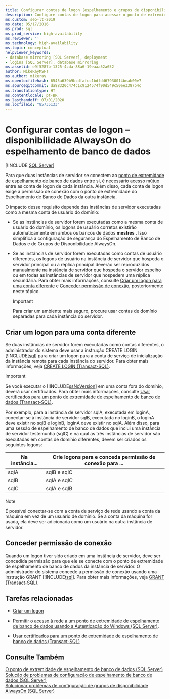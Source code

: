 ```yaml
---
title: Configurar contas de logon (espelhamento e grupos de disponibilidade)
description: Configure contas de logon para acessar o ponto de extremidade de espelhamento do banco de dados de um espelho de banco de dados ou em um grupo de disponibilidade Always On.
ms.custom: seo-lt-2019
ms.date: 05/17/2016
ms.prod: sql
ms.prod_service: high-availability
ms.reviewer: ''
ms.technology: high-availability
ms.topic: conceptual
helpviewer_keywords:
- database mirroring [SQL Server], deployment
- logins [SQL Server], database mirroring
ms.assetid: e9f5287b-1325-4cda-88a6-19eaaa52a652
author: MikeRayMSFT
ms.author: mikeray
ms.openlocfilehash: 6545a639b9bcdfafcc1bdfdd67930014beab00e7
ms.sourcegitcommit: da88320c474c1c9124574f90d549c50ee3387b4c
ms.translationtype: HT
ms.contentlocale: pt-BR
ms.lasthandoff: 07/01/2020
ms.locfileid: "85735133"
---
```

# <a name="set-up-login-accounts---database-mirroring-always-on-availability"></a>Configurar contas de logon – disponibilidade AlwaysOn do espelhamento de banco de dados
 [!INCLUDE [SQL Server](../../includes/applies-to-version/sqlserver.md)]

  Para que duas instâncias de servidor se conectem ao [ponto de extremidade de espelhamento de banco de dados](../../database-engine/database-mirroring/the-database-mirroring-endpoint-sql-server.md) entre si, é necessário acesso mútuo entre as conta de logon de cada instância. Além disso, cada conta de logon exige a permissão de conexão com o ponto de extremidade do Espelhamento de Banco de Dados da outra instância.  
  
 O impacto desse requisito depende das instâncias de servidor executadas como a mesma conta de usuário do domínio:  
  
-   Se as instâncias de servidor forem executadas como a mesma conta de usuário do domínio, os logons de usuário corretos existirão automaticamente em ambos os bancos de dados **mestres** . Isso simplifica a configuração de segurança do Espelhamento de Banco de Dados e de Grupos de Disponibilidade AlwaysOn.  
  
-   Se as instâncias de servidor forem executadas como contas de usuário diferentes, os logons de usuário na instância de servidor que hospeda o servidor principal ou a réplica principal deverão ser reproduzidos manualmente na instância de servidor que hospeda o servidor espelho ou em todas as instâncias de servidor que hospedem uma réplica secundária. Para obter mais informações, consulte [Criar um logon para uma conta diferente](#CreateLogin) e [Conceder permissão de conexão](#GrantConnect), posteriormente neste tópico.  
  
    > [!IMPORTANT]  
    >  Para criar um ambiente mais seguro, procure usar contas de domínio separadas para cada instância do servidor.  
  
##  <a name="create-a-login-for-a-different-account"></a><a name="CreateLogin"></a> Criar um logon para uma conta diferente  
 Se duas instâncias de servidor forem executadas como contas diferentes, o administrador do sistema deve usar a instrução CREATE LOGIN [!INCLUDE[tsql](../../includes/tsql-md.md)] para criar um logon para a conta de serviço de inicialização da instância remota para cada instância do servidor. Para obter mais informações, veja [CREATE LOGIN &#40;Transact-SQL&#41;](../../t-sql/statements/create-login-transact-sql.md).  
  
> [!IMPORTANT]  
>  Se você executar o [!INCLUDE[ssNoVersion](../../includes/ssnoversion-md.md)] em uma conta fora do domínio, deverá usar certificados. Para obter mais informações, consulte [Usar certificados para um ponto de extremidade de espelhamento de banco de dados &#40;Transact-SQL&#41;](../../database-engine/database-mirroring/use-certificates-for-a-database-mirroring-endpoint-transact-sql.md).  
  
 Por exemplo, para a instância de servidor sqlA, executada em loginA, conectar-se à instância de servidor sqlB, executada no loginB, o loginA deve existir no sqlB e loginB, loginA deve existir no sqlA. Além disso, para uma sessão de espelhamento de banco de dados que inclui uma instância de servidor testemunha (sqlC) e na qual as três instâncias de servidor são executadas em contas de domínio diferentes, devem ser criados os seguintes logons:  
  
|Na instância...|Crie logons para e conceda permissão de conexão para ...|  
|--------------------|--------------------------------------------------------------|  
|sqlA|sqlB e sqlC|  
|sqlB|sqlA e sqlC|  
|sqlC|sqlA e sqlB|  
  
> [!NOTE]  
>  É possível conectar-se com a conta de serviço de rede usando a conta da máquina em vez de um usuário de domínio. Se a conta da máquina for usada, ela deve ser adicionada como um usuário na outra instância de servidor.  
  
##  <a name="grant-connect-permission"></a><a name="GrantConnect"></a> Conceder permissão de conexão  
 Quando um logon tiver sido criado em uma instância de servidor, deve ser concedida permissão para que ele se conecte com o ponto de extremidade de espelhamento de banco de dados da instância de servidor. O administrador do sistema concede a permissão de conexão usando uma instrução GRANT [!INCLUDE[tsql](../../includes/tsql-md.md)]. Para obter mais informações, veja [GRANT &#40;Transact-SQL&#41;](../../t-sql/statements/grant-transact-sql.md).  
  
##  <a name="related-tasks"></a><a name="RelatedTasks"></a> Tarefas relacionadas  
  
-   [Criar um logon](../../relational-databases/security/authentication-access/create-a-login.md)  
  
-   [Permitir o acesso à rede a um ponto de extremidade de espelhamento de banco de dados usando a Autenticação do Windows &#40;SQL Server&#41;](../../database-engine/database-mirroring/database-mirroring-allow-network-access-windows-authentication.md).  
  
-   [Usar certificados para um ponto de extremidade de espelhamento de banco de dados &#40;Transact-SQL&#41;](../../database-engine/database-mirroring/use-certificates-for-a-database-mirroring-endpoint-transact-sql.md)  
  
## <a name="see-also"></a>Consulte Também  
 [O ponto de extremidade de espelhamento de banco de dados &#40;SQL Server&#41;](../../database-engine/database-mirroring/the-database-mirroring-endpoint-sql-server.md)   
 [Solução de problemas de configuração de espelhamento de banco de dados &#40;SQL Server&#41;](../../database-engine/database-mirroring/troubleshoot-database-mirroring-configuration-sql-server.md)   
 [Solucionar problemas de configuração de grupos de disponibilidade AlwaysOn &#40;SQL Server&#41;](../../database-engine/availability-groups/windows/troubleshoot-always-on-availability-groups-configuration-sql-server.md)  
  
  

